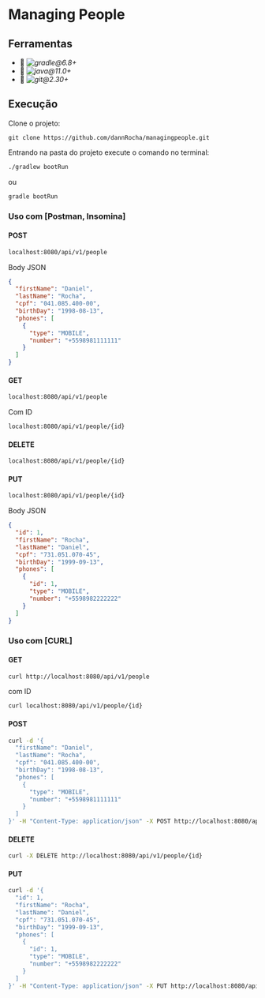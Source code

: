 # Managing People

## Ferramentas
 
  * :pushpin: *![gradle@6.8+](https://img.shields.io/badge/Gradle@6.8+-%230077B6.svg?&style=flat-square&logo=gradle&logoColor=white&color=02303a&labelColor=66dcb8)*
  * :pushpin: *![java@11.0+](https://img.shields.io/badge/Java@11.0+-%230077B6.svg?&style=flat-square&logo=java&logoColor=white&color=1d6074&labelColor=e46901)*
  * :pushpin: *![git@2.30+](https://img.shields.io/badge/Git@2.30+-%230077B6.svg?&style=flat-square&logo=git&logoColor=white&color=3f2f00&labelColor=e94e31)*


## Execução
Clone o projeto:
```
git clone https://github.com/dannRocha/managingpeople.git
```
Entrando na pasta do projeto execute o comando no terminal:

```sh
./gradlew bootRun
```
ou

```sh
gradle bootRun
```
### Uso com [Postman, Insomina]

#### POST
```sh
localhost:8080/api/v1/people

```
Body JSON
```json
{
  "firstName": "Daniel",
  "lastName": "Rocha",
  "cpf": "041.085.400-00",
  "birthDay": "1998-08-13",
  "phones": [
    {
      "type": "MOBILE",
      "number": "+5598981111111"
    }
  ]
}
```


#### GET
```sh
localhost:8080/api/v1/people
```
Com ID
```sh
localhost:8080/api/v1/people/{id}
```

#### DELETE
```sh
localhost:8080/api/v1/people/{id}

```

#### PUT
```sh
localhost:8080/api/v1/people/{id}

```
Body JSON
```json
{
  "id": 1,
  "firstName": "Rocha",
  "lastName": "Daniel",
  "cpf": "731.051.070-45",
  "birthDay": "1999-09-13",
  "phones": [
    {
      "id": 1,
      "type": "MOBILE",
      "number": "+5598982222222"
    }
  ]
}
```

### Uso com [CURL]


#### GET
```sh
curl http://localhost:8080/api/v1/people
```

com ID
```sh
curl localhost:8080/api/v1/people/{id}
```

#### POST
```sh
curl -d '{
  "firstName": "Daniel",
  "lastName": "Rocha",
  "cpf": "041.085.400-00",
  "birthDay": "1998-08-13",
  "phones": [
    {
      "type": "MOBILE",
      "number": "+5598981111111"
    }
  ]
}' -H "Content-Type: application/json" -X POST http://localhost:8080/api/v1/people/
```

#### DELETE
```sh
curl -X DELETE http://localhost:8080/api/v1/people/{id}

```

#### PUT
```sh
curl -d '{
  "id": 1,
  "firstName": "Rocha",
  "lastName": "Daniel",
  "cpf": "731.051.070-45",
  "birthDay": "1999-09-13",
  "phones": [
    {
      "id": 1,
      "type": "MOBILE",
      "number": "+5598982222222"
    }
  ]
}' -H "Content-Type: application/json" -X PUT http://localhost:8080/api/v1/people/1

```
